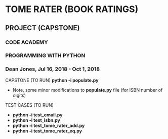 # TOME RATER (BOOK RATINGS)
## PROJECT (CAPSTONE)
### CODE ACADEMY
### PROGRAMMING WITH PYTHON
### Dean Jones, Jul 16, 2018 - Oct 1, 2018

CAPSTONE (TO RUN) **python -i populate.py**
- Note, some minor modifications to **populate.py** file (for ISBN number of digits) 
  
TEST CASES (TO RUN) 
- **python -i test_email.py**
- **python -i test_isbn.py**
- **python -i test_tome_rater_add.py**
- **python -i test_tome_rater_eq.py**
